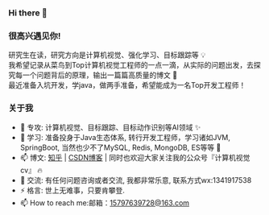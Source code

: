 ### Hi there 👋

### 很高兴遇见你! 

研究生在读，研究方向是计算机视觉、强化学习、目标跟踪等 💡\
我希望记录从菜鸟到Top计算机视觉工程师的一点一滴，从实际的问题出发，去探究每一个问题背后的原理，输出一篇篇高质量的博文 🤞\
最近准备入坑开发，学java，做两手准备，希望能成为一名Top开发工程师！


### 关于我

- 🔭 专攻: 计算机视觉、目标跟踪、目标动作识别等AI领域 ✨
- 🚀 学习: 准备投身于Java生态体系, 转行开发工程师，学习诸如JVM, SpringBoot, 当然也少不了MySQL, Redis, MongoDB, ES等等  🍗
- 📫 博文: [知乎](https://www.zhihu.com/people/mo-ming-qi-miao-50-24) | [CSDN博客](https://blog.csdn.net/xiewenrui1996) | 同时也欢迎大家关注我的公众号『计算机视觉cv』 🔥
- 💬 交流: 有任何问题咨询或者交流, 我都非常乐意, 联系方式wx:1341917538
- ⚡ 格言: 世上无难事，只要肯攀登.
- 📫 How to reach me:邮箱：15797639728@163.com
